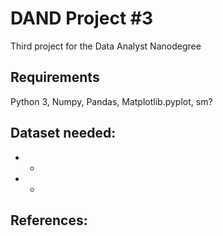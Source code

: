 # DAND Project \#3
Third project for the Data Analyst Nanodegree

## Requirements
Python 3, Numpy, Pandas, Matplotlib.pyplot, sm?

## Dataset needed:
- -
- -

## References:
